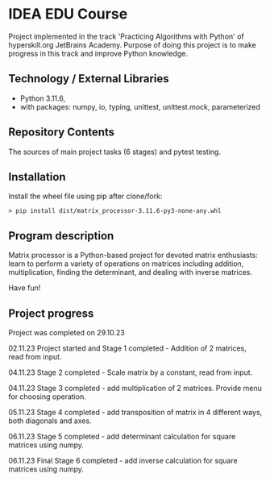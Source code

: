 # IDEA EDU Course

Project implemented in the track 'Practicing Algorithms with Python' of hyperskill.org JetBrains Academy. 
Purpose of doing this project is to make progress in this track and improve Python knowledge.

## Technology / External Libraries

- Python 3.11.6,
- with packages: numpy, io, typing, unittest, unittest.mock, parameterized

## Repository Contents

The sources of main project tasks (6 stages) and pytest testing.

## Installation

Install the wheel file using pip after clone/fork:

    > pip install dist/matrix_processor-3.11.6-py3-none-any.whl

## Program description

Matrix processor is a Python-based project for devoted matrix enthusiasts: learn to perform a variety of operations
on matrices including addition, multiplication, finding the determinant, and dealing with inverse matrices.

Have fun!

## Project progress

Project was completed on 29.10.23

02.11.23 Project started and Stage 1 completed - Addition of 2 matrices, read from input.

04.11.23 Stage 2 completed - Scale matrix by a constant, read from input.

04.11.23 Stage 3 completed - add multiplication of 2 matrices. Provide menu for choosing operation.

05.11.23 Stage 4 completed - add transposition of matrix in 4 different ways, both diagonals and axes.

06.11.23 Stage 5 completed - add determinant calculation for square matrices using numpy.

06.11.23 Final Stage 6 completed - add inverse calculation for square matrices using numpy.
